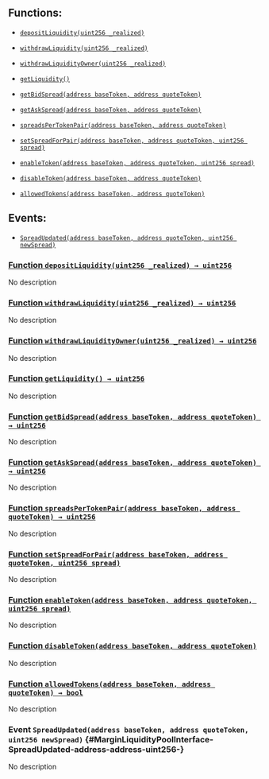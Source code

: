 ## Functions:

- [`depositLiquidity(uint256 _realized)`](#MarginLiquidityPoolInterface-depositLiquidity-uint256-)

- [`withdrawLiquidity(uint256 _realized)`](#MarginLiquidityPoolInterface-withdrawLiquidity-uint256-)

- [`withdrawLiquidityOwner(uint256 _realized)`](#MarginLiquidityPoolInterface-withdrawLiquidityOwner-uint256-)

- [`getLiquidity()`](#MarginLiquidityPoolInterface-getLiquidity--)

- [`getBidSpread(address baseToken, address quoteToken)`](#MarginLiquidityPoolInterface-getBidSpread-address-address-)

- [`getAskSpread(address baseToken, address quoteToken)`](#MarginLiquidityPoolInterface-getAskSpread-address-address-)

- [`spreadsPerTokenPair(address baseToken, address quoteToken)`](#MarginLiquidityPoolInterface-spreadsPerTokenPair-address-address-)

- [`setSpreadForPair(address baseToken, address quoteToken, uint256 spread)`](#MarginLiquidityPoolInterface-setSpreadForPair-address-address-uint256-)

- [`enableToken(address baseToken, address quoteToken, uint256 spread)`](#MarginLiquidityPoolInterface-enableToken-address-address-uint256-)

- [`disableToken(address baseToken, address quoteToken)`](#MarginLiquidityPoolInterface-disableToken-address-address-)

- [`allowedTokens(address baseToken, address quoteToken)`](#MarginLiquidityPoolInterface-allowedTokens-address-address-)

## Events:

- [`SpreadUpdated(address baseToken, address quoteToken, uint256 newSpread)`](#MarginLiquidityPoolInterface-SpreadUpdated-address-address-uint256-)

### [Function `depositLiquidity(uint256 _realized) → uint256`](#MarginLiquidityPoolInterface-depositLiquidity-uint256-)

No description

### [Function `withdrawLiquidity(uint256 _realized) → uint256`](#MarginLiquidityPoolInterface-withdrawLiquidity-uint256-)

No description

### [Function `withdrawLiquidityOwner(uint256 _realized) → uint256`](#MarginLiquidityPoolInterface-withdrawLiquidityOwner-uint256-)

No description

### [Function `getLiquidity() → uint256`](#MarginLiquidityPoolInterface-getLiquidity--)

No description

### [Function `getBidSpread(address baseToken, address quoteToken) → uint256`](#MarginLiquidityPoolInterface-getBidSpread-address-address-)

No description

### [Function `getAskSpread(address baseToken, address quoteToken) → uint256`](#MarginLiquidityPoolInterface-getAskSpread-address-address-)

No description

### [Function `spreadsPerTokenPair(address baseToken, address quoteToken) → uint256`](#MarginLiquidityPoolInterface-spreadsPerTokenPair-address-address-)

No description

### [Function `setSpreadForPair(address baseToken, address quoteToken, uint256 spread)`](#MarginLiquidityPoolInterface-setSpreadForPair-address-address-uint256-)

No description

### [Function `enableToken(address baseToken, address quoteToken, uint256 spread)`](#MarginLiquidityPoolInterface-enableToken-address-address-uint256-)

No description

### [Function `disableToken(address baseToken, address quoteToken)`](#MarginLiquidityPoolInterface-disableToken-address-address-)

No description

### [Function `allowedTokens(address baseToken, address quoteToken) → bool`](#MarginLiquidityPoolInterface-allowedTokens-address-address-)

No description

### Event `SpreadUpdated(address baseToken, address quoteToken, uint256 newSpread)` {#MarginLiquidityPoolInterface-SpreadUpdated-address-address-uint256-}

No description
